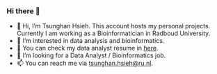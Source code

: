 ### Hi there 👋

- 👋 Hi, I’m Tsunghan Hsieh. This account hosts my personal projects. Currently I am working as a Bioinformatician in Radboud University.
- 👀 I’m interested in data analysis and bioinformatics.
- 🌱 You can check my data analyst resume in [here](../../../ApplyDataScientist/blob/main/CV_Tsunghan_Hsieh_DataAnalyst.pdf).
- 💞️ I’m looking for a Data Analyst / Bioinformatics job.
- 📫 You can reach me via tsunghan.hsieh@ru.nl.

<!---
TsunghanHsieh/TsunghanHsieh is a ✨ special ✨ repository because its `README.md` (this file) appears on your GitHub profile.
You can click the Preview link to take a look at your changes.
--->
